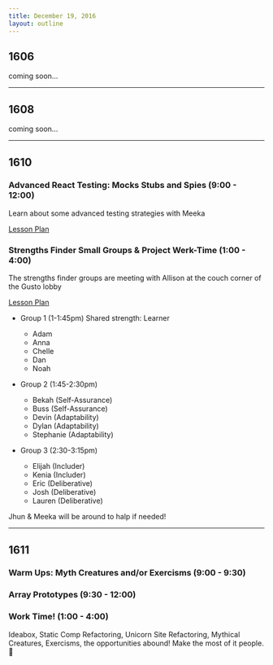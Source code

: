 ```yaml
---
title: December 19, 2016
layout: outline
---
```


## 1606
coming soon...

***

## 1608
coming soon...

***

## 1610

### Advanced React Testing: Mocks Stubs and Spies (9:00 - 12:00)

Learn about some advanced testing strategies with Meeka

[Lesson Plan](http://frontend.turing.io/lessons/testing-react-with-stubs.html)

### Strengths Finder Small Groups & Project Werk-Time (1:00 - 4:00)

The strengths finder groups are meeting with Allison at the couch corner of the Gusto lobby

[Lesson Plan](https://github.com/turingschool/professional_skills/blob/master/strengths_finder/mod2_strengthsfinder_small_group.md)

- Group 1 (1-1:45pm) Shared strength: Learner 
  - Adam 
  - Anna
  - Chelle
  - Dan
  - Noah

- Group 2 (1:45-2:30pm)
  - Bekah (Self-Assurance)
  - Buss (Self-Assurance)
  - Devin (Adaptability)
  - Dylan (Adaptability)
  - Stephanie (Adaptability)

- Group 3 (2:30-3:15pm)
  - Elijah (Includer)
  - Kenia (Includer)
  - Eric (Deliberative)
  - Josh (Deliberative)
  - Lauren (Deliberative)

Jhun & Meeka will be around to halp if needed!

***

## 1611

### Warm Ups: Myth Creatures and/or Exercisms (9:00 - 9:30)

### Array Prototypes (9:30 - 12:00)

### Work Time! (1:00 - 4:00)
Ideabox, Static Comp Refactoring, Unicorn Site Refactoring, Mythical Creatures, Exercisms, the opportunities abound! Make the most of it people. :muscle:
